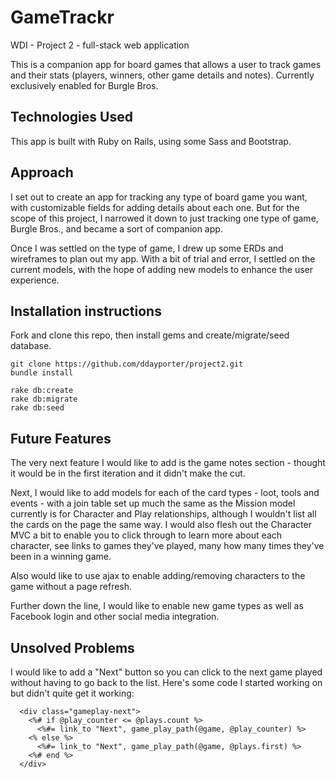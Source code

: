 # GameTrackr
WDI - Project 2 - full-stack web application

This is a companion app for board games that allows a user to track games and their stats (players, winners, other game details and notes). Currently exclusively enabled for Burgle Bros.

## Technologies Used
This app is built with Ruby on Rails, using some Sass and Bootstrap.

## Approach
I set out to create an app for tracking any type of board game you want, with customizable fields for adding details about each one. But for the scope of this project, I narrowed it down to just tracking one type of game, Burgle Bros., and became a sort of companion app.

Once I was settled on the type of game, I drew up some ERDs and wireframes to plan out my app. With a bit of trial and error, I settled on the current models, with the hope of adding new models to enhance the user experience.

## Installation instructions
Fork and clone this repo, then install gems and create/migrate/seed database.

```
git clone https://github.com/ddayporter/project2.git
bundle install

rake db:create
rake db:migrate
rake db:seed
```

## Future Features
The very next feature I would like to add is the game notes section - thought it would be in the first iteration and it didn't make the cut.

Next, I would like to add models for each of the card types - loot, tools and events - with a join table set up much the same as the Mission model currently is for Character and Play relationships, although I wouldn't list all the cards on the page the same way. I would also flesh out the Character MVC a bit to enable you to click through to learn more about each character, see links to games they've played, many how many times they've been in a winning game.

Also would like to use ajax to enable adding/removing characters to the game without a page refresh.

Further down the line, I would like to enable new game types as well as Facebook login and other social media integration.

## Unsolved Problems
I would like to add a "Next" button so you can click to the next game played without having to go back to the list. Here's some code I started working on but didn't quite get it working:
```
  <div class="gameplay-next">
    <%# if @play_counter <= @plays.count %>
      <%#= link_to "Next", game_play_path(@game, @play_counter) %>
    <% else %>
      <%#= link_to "Next", game_play_path(@game, @plays.first) %>
    <%# end %>
  </div>
```
